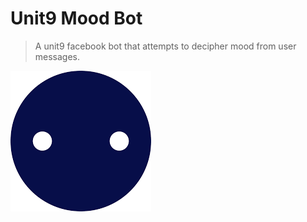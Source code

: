 # Unit9 Mood Bot
> A unit9 facebook bot that attempts to decipher mood from user messages.

![](bot.png)

